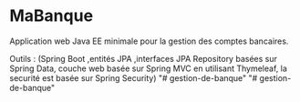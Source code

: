 # MaBanque
Application web Java EE minimale pour la gestion des comptes bancaires.

Outils : (Spring Boot ,entités JPA ,interfaces JPA Repository basées sur Spring Data, couche web basée sur Spring MVC en utilisant Thymeleaf, la securité est basée sur Spring Security) 
"# gestion-de-banque" 
"# gestion-de-banque" 
